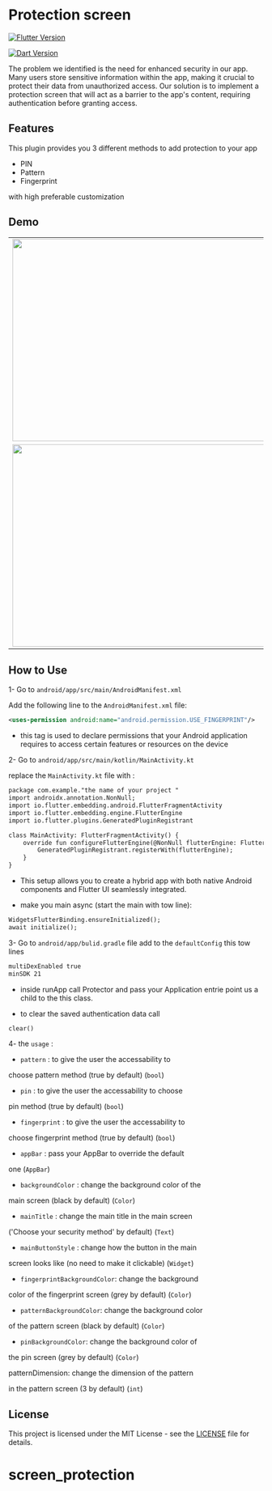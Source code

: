 # Protection screen
[![Flutter Version](https://img.shields.io/badge/flutter-%5E3.10.6-blue)](https://flutter.dev/)

[![Dart Version](https://img.shields.io/badge/dart-%5E3.0.6-blue)](https://dart.dev/)

The problem we identified is the need for enhanced security in our app. Many users store sensitive information within the app, making it crucial to protect their data from unauthorized access.
Our solution is to implement a protection screen that will act as a barrier to the app's content, requiring authentication before granting access.
## Features

This plugin provides you 3 different methods to add protection to your app

* PIN
* Pattern
* Fingerprint

with high preferable customization


## Demo

<table>
  <tr>
    <td align="center">
      <img src="https://github.com/saleemasekrea/lock_screen/blob/main/images/1.jpg" width="600px" height="400px">
      <br />
    </td>
    <td align="center">
      <img src="https://github.com/saleemasekrea/lock_screen/blob/main/images/2.jpg" width="600px" height="400px">
      <br />
    </td>
    <td align="center">
      <img src="https://github.com/saleemasekrea/lock_screen/blob/main/images/3.jpg" width="600px" height="400px">
      <br />
    </td>
    <td align="center">
      <img src="https://github.com/saleemasekrea/lock_screen/blob/main/images/4.jpg" width="600px" height="400px">
      <br />    
    </td>
    <td align="center">
      <img src="https://github.com/saleemasekrea/lock_screen/blob/main/images/5.jpg" width="600px" height="400px">
      <br />   
    </td>
  </tr>
  <tr>
    <td align="center">
      <img src="https://github.com/saleemasekrea/lock_screen/blob/main/images/6.jpg" width="600px" height="400px">
      <br />  
    </td>
    <td align="center">
      <img src="https://github.com/saleemasekrea/lock_screen/blob/main/images/7.jpg" width="600px" height="400px">
      <br />  
    </td>
    <td align="center">
      <img src="https://github.com/saleemasekrea/lock_screen/blob/main/images/8.jpg" width="600px" height="400px">
      <br />  
    </td>
    <td align="center">
      <img src="https://github.com/saleemasekrea/lock_screen/blob/main/images/9.jpg" width="600px" height="400px">
      <br />  
    </td>
    <td align="center">
      <img src="https://github.com/saleemasekrea/lock_screen/blob/main/images/10.jpg" width="600px" height="400px">
      <br />  
    </td>
  </tr>
</table>

## How to Use
1- Go to `android/app/src/main/AndroidManifest.xml`

Add the following line to the `AndroidManifest.xml` file:
```xml
<uses-permission android:name="android.permission.USE_FINGERPRINT"/>
```
- this tag is used to declare permissions that your Android application requires to access certain features or resources on the device

2- Go to `android/app/src/main/kotlin/MainActivity.kt`

replace  the `MainActivity.kt` file with :
```xml
package com.example."the name of your project "
import androidx.annotation.NonNull;
import io.flutter.embedding.android.FlutterFragmentActivity
import io.flutter.embedding.engine.FlutterEngine
import io.flutter.plugins.GeneratedPluginRegistrant

class MainActivity: FlutterFragmentActivity() {
    override fun configureFlutterEngine(@NonNull flutterEngine: FlutterEngine) {
        GeneratedPluginRegistrant.registerWith(flutterEngine);
    }
}
```
- This setup allows you to create a hybrid app with both native Android components and Flutter UI seamlessly integrated.

 -  make you main async (start the main with tow line):
 ```xml
 WidgetsFlutterBinding.ensureInitialized();
await initialize();
  ```
3- Go to `android/app/bulid.gradle` file
add to the `defaultConfig` this tow lines
```xml
multiDexEnabled true
minSDK 21
```
  - inside runApp call Protector and pass your Application entrie point us a child to the this class.

- to clear the saved authentication data call
```xml
clear()
```
4- the `usage` :

 - `pattern` : to give the user the accessability to 

 choose pattern method (true by default) (`bool`)


- `pin` : to give the user the accessability to choose 

pin method (true by default) (`bool`)


- `fingerprint` : to give the user the accessability to 

choose fingerprint method (true by default) (`bool`)


- `appBar` : pass your AppBar to override the default

 one (`AppBar`)


- `backgroundColor` : change the background color of the

 main screen (black by default) (`Color`)


- `mainTitle` : change the main title in the main screen

 ('Choose your security method' by default) (`Text`)


- `mainButtonStyle` : change how the button in the main

 screen looks like (no need to make it clickable) (`Widget`)


- `fingerprintBackgroundColor`: change the background 

color of the fingerprint screen (grey by default) (`Color`)

- `patternBackgroundColor`: change the background color

 of the pattern screen (black by default) (`Color`)


- `pinBackgroundColor`: change the background color of 

the pin screen (grey by default) (`Color`)

patternDimension: change the dimension of the pattern 

in the pattern screen (3 by default) (`int`)

## License
This project is licensed under the MIT License - see the [LICENSE](LICENSE) file for details.

# screen_protection
